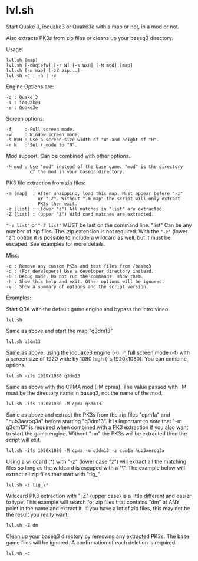 # lvl.sh

Start Quake 3, ioquake3 or Quake3e with a map or not, in a mod or not.

Also extracts PK3s from zip files or cleans up your baseq3 directory.

Usage:

    lvl.sh [map]
    lvl.sh [-dDqiefw] [-r N] [-s WxH] [-M mod] [map]
    lvl.sh [-m map] [-zZ zip...]
    lvl.sh -c | -h | -v

Engine Options are:

    -q : Quake 3
    -i : ioquake3
    -e : Quake3e

Screen options:

    -f     : Full screen mode.
    -w     : Window screen mode.
    -s WxH : Use a screen size width of "W" and height of "H".
    -r N   : Set r_mode to "N".

Mod support. Can be combined with other options.

    -M mod : Use "mod" instead of the base game. "mod" is the directory
             of the mod in your baseq3 directory.

PK3 file extraction from zip files:

    -m [map]  : After unzipping, load this map. Must appear before "-z"
                or "-Z". Without "-m map" the script will only extract
                PK3s then exit.
    -z [list] : (lower "z") All matches in "list" are extracted.
    -Z [list] : (upper "Z") Wild card matches are extracted.

`"-z list"` or `"-Z list"` MUST be last on the command line. "list" Can be
any number of zip files. The .zip extension is not required. With the
`"-z"` (lower "z") option it is possible to include a wildcard as well,
but it must be escaped. See examples for more details.

Misc:

    -c : Remove any custom PK3s and text files from /baseq3
    -d : (For developers) Use a developer directory instead.
    -D : Debug mode. Do not run the commands, show them.
    -h : Show this help and exit. Other options will be ignored.
    -v : Show a summary of options and the script version.

Examples:

Start Q3A with the default game engine and bypass the intro video.

    lvl.sh

Same as above and start the map "q3dm13"

    lvl.sh q3dm13

Same as above, using the ioquake3 engine (-i), in full screen mode (-f)
with a screen size of 1920 wide by 1080 high (-s 1920x1080). You can 
combine options.

    lvl.sh -ifs 1920x1080 q3dm13

Same as above with the CPMA mod (-M cpma). The value passed with -M
must be the directory name in baseq3, not the name of the mod.

    lvl.sh -ifs 1920x1080 -M cpma q3dm13

Same as above and extract the PK3s from the zip files "cpm1a" and
"hub3aeroq3a" before starting "q3dm13". It is important to note that
"-m q3dm13" is required when combined with a PK3 extraction if you also 
want to start the game engine. Without "-m" the PK3s will be extracted
then the script will exit.

    lvl.sh -ifs 1920x1080 -M cpma -m q3dm13 -z cpm1a hub3aeroq3a

Using a wildcard (\*) with "-z" (lower case "z") will extract all the
matching files so long as the wildcard is escaped with a "\\". The
example below will extract all zip files that start with "tig_".

    lvl.sh -z tig_\*

Wildcard PK3 extraction with "-Z" (upper case) is a little different
and easier to type. This example will search for zip files that
contains "dm" at ANY point in the name and extract it. If you have a
lot of zip files, this may not be the result you really want.

    lvl.sh -Z dm

Clean up your baseq3 directory by removing any extracted PK3s. The
base game files will be ignored. A confirmation of each deletion is 
required.

    lvl.sh -c


